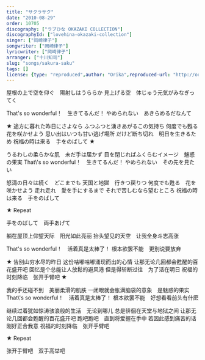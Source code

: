 ```yaml
---
title: "サクラサク"
date: "2010-08-29"
order: 10705
discography: ["ラブひな OKAZAKI COLLECTION"]
discographyId: ["lovehina-okazaki-collection"]
singer: ["岡崎律子"]
songwriter: ["岡崎律子"]
lyricwriter: ["岡崎律子"]
arranger: ["十川知司"]
slug: "songs/sakura-saku"
tags: []
license: {type: "reproduced",author: "Orika",reproduced-url: "http://orikamushi.myweb.hinet.net/",reproduced-website: "織歌蟲網站"}
---
```


屋根の上で空を仰ぐ　陽射しはうららか 
見上げる空　体じゅう元気がみなぎってく 

That's so wonderful！　生きてるんだ！ 
やめられない　あきらめるだなんて 

★ 途方に暮れた昨日にさよなら 
ふつふつと湧きあがるこの気持ち 
何度でも甦る　花を咲かせよう 
思い出はいつも甘い逃げ場所 
だけど断ち切れ　明日を生きるため 
祝福の時は来る　手をのばして ★ 

うるわしの柔らかな肌　未だ手は届かず 
目を閉じればふくらむイメージ　魅惑の果実 
That\\'s so wonderful！　生きてるんだ！ 
やめられない　その先を見たい 

怒濤の日々は続く　どこまでも 
天国と地獄　行きつ戻りつ 
何度でも甦る　花を咲かせよう 
走れ走れ　愛を手にするまで 
それで苦しむなら望むところ 
祝福の時は来る　手をのばして 

★ Repeat 

手をのばして　両手あげて

躺在屋顶上仰望天际　阳光如此亮丽 
抬头望见的天空　让我全身斗志高涨 

That's so wonderful！　活着真是太棒了！ 
根本欲罢不能　更别说要放弃 

★ 告别山穷水尽的昨日 
这份咕嘟咕嘟涌现而出的心情 
让那无论几回都会甦醒的百花盛开吧 
回忆是个总能让人放鬆的避风港 
但是得斩断过往　为了活在明日 
祝福的时刻降临　张开手臂吧 ★ 

我的手还碰不到　美丽柔滑的肌肤 
一闭眼就会胀满脑袋的意象　是魅惑的果实 
That\\'s so wonderful！　活着真是太棒了！ 
根本欲罢不能　好想看看前头有什麽 

继续过着犹如惊涛骇浪般的生活　无论到哪儿 
总是徘徊在天堂与地狱之间 
让那无论几回都会甦醒的百花盛开吧 
跑吧跑吧　直到将爱握在手中 
若因此感到痛苦的话　刚好正合我意 
祝福的时刻降临　张开手臂吧 

★ Repeat 

张开手臂吧　双手高举吧
